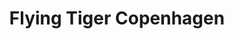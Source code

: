 ---
title: "Flying Tiger Copenhagen"
url: /madrid/flying-tiger-copenhagen-calle-de-goya/
shop: Kramladen
---